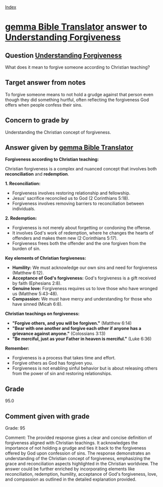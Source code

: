 
[Index](../../index.md)
# [gemma Bible Translator](../../answering_models/gemma_Bible_Translator.md) answer to [Understanding Forgiveness](../../questions/Understanding_Forgiveness.md)

## Question [Understanding Forgiveness](../../questions/Understanding_Forgiveness.md)
What does it mean to forgive someone according to Christian teaching?

## Target answer from notes
To forgive someone means to not hold a grudge against that person even though they did something hurtful, often reflecting the forgiveness God offers when people confess their sins.

## Concern to grade by
Understanding the Christian concept of forgiveness.

## Answer given by [gemma Bible Translator](../../answering_models/gemma_Bible_Translator.md)
**Forgiveness according to Christian teaching:**

Christian forgiveness is a complex and nuanced concept that involves both **reconciliation** and **redemption**. 

**1. Reconciliation:**

* Forgiveness involves restoring relationship and fellowship. 
* Jesus' sacrifice reconciled us to God (2 Corinthians 5:18).
* Forgiveness involves removing barriers to reconciliation between individuals.

**2. Redemption:**

* Forgiveness is not merely about forgetting or condoning the offense.
* It involves God's work of redemption, where he changes the hearts of offenders and makes them new (2 Corinthians 5:17).
* Forgiveness frees both the offender and the one forgiven from the burden of sin.

**Key elements of Christian forgiveness:**

* **Humility:** We must acknowledge our own sins and need for forgiveness (Matthew 6:12).
* **Acceptance of God's forgiveness:** God's forgiveness is a gift received by faith (Ephesians 2:8).
* **Genuine love:** Forgiveness requires us to love those who have wronged us (Matthew 5:43-48).
* **Compassion:** We must have mercy and understanding for those who have sinned (Micah 6:8).

**Christian teachings on forgiveness:**

* **"Forgive others, and you will be forgiven."** (Matthew 6:14)
* **"Bear with one another and forgive each other if anyone has a grievance against anyone."** (Colossians 3:13)
* **"Be merciful, just as your Father in heaven is merciful."** (Luke 6:36)

**Remember:**

* Forgiveness is a process that takes time and effort.
* Forgive others as God has forgiven you.
* Forgiveness is not enabling sinful behavior but is about releasing others from the power of sin and restoring relationships.

## Grade
95.0

## Comment given with grade
Grade: 95

Comment: The provided response gives a clear and concise definition of forgiveness aligned with Christian teachings. It acknowledges the importance of not holding a grudge and ties it back to the forgiveness offered by God upon confession of sins. The response demonstrates an understanding of the Christian concept of forgiveness, emphasizing the grace and reconciliation aspects highlighted in the Christian worldview. The answer could be further enriched by incorporating elements like reconciliation, redemption, humility, acceptance of God's forgiveness, love, and compassion as outlined in the detailed explanation provided.
